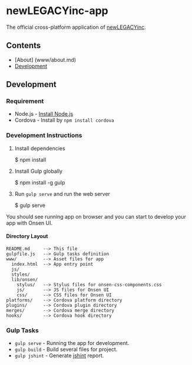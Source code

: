 newLEGACYinc-app
====

The official cross-platform application of [newLEGACYinc](https://www.youtube.com/user/newLEGACYinc).

## Contents ##
 * [About] (www/about.md)
 * [Development](#development)

## Development ##

### Requirement

 * Node.js - [Install Node.js](http://nodejs.org)
 * Cordova - Install by `npm install cordova`

### Development Instructions

1. Install dependencies

    $ npm install

2. Install Gulp globally

    $ npm install -g gulp

3. Run `gulp serve` and run the web server

    $ gulp serve

You should see running app on browser and you can start to develop your app with Onsen UI.

#### Directory Layout

    README.md     --> This file
    gulpfile.js   --> Gulp tasks definition
    www/          --> Asset files for app
      index.html  --> App entry point
      js/
      styles/
      lib/onsen/
        stylus/   --> Stylus files for onsen-css-components.css
        js/       --> JS files for Onsen UI
        css/      --> CSS files for Onsen UI
    platforms/    --> Cordova platform directory
    plugins/      --> Cordova plugin directory
    merges/       --> Cordova merge directory
    hooks/        --> Cordova hook directory

### Gulp Tasks

 * `gulp serve` - Running the app for development.
 * `gulp build` - Build several files for project.
 * `gulp jshint` - Generate [jshint](https://github.com/jshint/jshint) report.

